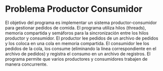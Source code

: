 # Problema Productor Consumidor
El objetivo del programa es implementar un sistema productor-consumidor para gestionar
pedidos de comida. El programa utiliza hilos (threads), memoria compartida y semáforos para la
sincronización entre los hilos productor y consumidor. El productor lee pedidos de un archivo de
pedidos y los coloca en una cola en memoria compartida. El consumidor lee los pedidos de la
cola, los consume (eliminando la línea correspondiente en el archivo de pedidos) y registra el
consumo en un archivo de registros. El programa permite que varios productores y
consumidores trabajen de manera concurrente.
